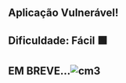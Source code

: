 ## Aplicação Vulnerável!
## Dificuldade: Fácil 🟩
## EM BREVE...![cm3](https://github.com/user-attachments/assets/c2cbd29f-d28d-4a89-8e93-1dcd6cc6aa03)
